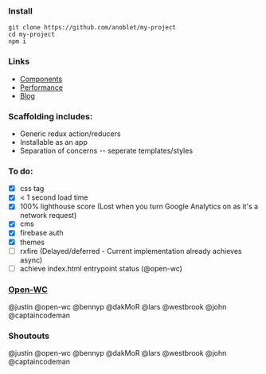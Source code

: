 ### Install

```
git clone https://github.com/anoblet/my-project
cd my-project
npm i
```

### Links

- [Components](https://my-project-75792.firebaseapp.com/components)
- [Performance](https://my-project-75792.firebaseapp.com/performance)
- [Blog](https://my-project-75792.firebaseapp.com/blog)

### Scaffolding includes:

- Generic redux action/reducers
- Installable as an app
- Separation of concerns -- seperate templates/styles

### To do:

- [x] css tag
- [x] < 1 second load time
- [x] 100% lighthouse score (Lost when you turn Google Analytics on as it's a network request)
- [x] cms
- [x] firebase auth
- [x] themes
- [ ] rxfire (Delayed/deferred - Current implementation already achieves async)
- [ ] achieve index.html entrypoint status (@open-wc)

### [Open-WC](https://open-wc.org)
@justin @open-wc @bennyp @dakMoR @lars @westbrook @john @captaincodeman


### Shoutouts
@justin @open-wc @bennyp @dakMoR @lars @westbrook @john @captaincodeman

